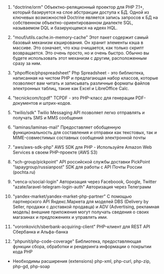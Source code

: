 1) "doctrine/orm" 
        Объектно-реляционный проектор для PHP 7.1+, который базируется на слое абстракции доступа к БД. Одной из ключевых возможностей Doctrine является запись запросов к БД на собственном объектно-ориентированном диалекте SQL, называемом DQL и базирующемся на идеях HQL.
2) "mouf/utils.cache.in-memory-cache"
        Этот пакет содержит самый базовый механизм кэширования. Он хранит элементы кэша в массиве. Это означает, что кэш очищается, как только скрипт возвращается. Это очень просто, но и очень быстро. Обычно вы будете использовать этот механизм с другим, расположенным сразу за ним.

3) "phpoffice/phpspreadsheet"
        Php Spreadsheet - это библиотека, написанная на чистом PHP и предлагающая набор классов, которые позволяют вам читать и записывать различные форматы файлов электронных таблиц, такие как Excel и LibreOffice Calc.

4) "tecnickcom/tcpdf"
        TCPDF - это PHP-класс для генерации PDF-документов и штрих-кодов.

5) "twilio/sdk"
        Twilio Messaging API позволяет легко отправлять и получать SMS и MMS сообщения

6) "laminas/laminas-mail"
        Предоставляет обобщенную функциональность для составления и отправки как текстовых, так и MIME-совместимых составных сообщений электронной почты

7) "aws/aws-sdk-php"
        AWS SDK для PHP - Используйте Amazon Web Services в своем PHP-проекте (AWS S3)

8) "sch-group/pickpoint"
        API российской службы доставки PickPoint
    "lapaygroup/russianpost"
        SDK для работы с API Почты России (pochta.ru)

9) "venca-x/social-login" 
        Авторизация через Faceboook, Google, Twitter
    "azate/laravel-telegram-login-auth" 
        Авторизация через Телеграмм

10) "yandex-market/yandex-market-php-partner" 
        С помощью партнерского API Яндекс.Маркета для моделей DBS (Delivery by Seller, продажи с доставкой продавца) и ADV (Advertising, рекламная модель) внешние приложения могут получать сведения о своих магазинах и предложениях и управлять ими. 

11) "voronkovich/sberbank-acquiring-client" 
        PHP-клиент для REST API Сбербанка и Альфа-банка 

12) "phpunit/php-code-coverage"
        Библиотека, предоставляющая функции сбора, обработки и рендеринга информации о покрытии кода PHP

* Необходимы расширения (extensions) php-xml, php-curl, php-zip, php-gd, php-soap
